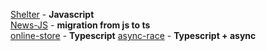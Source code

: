 [Shelter](https://lilithprimary.github.io/rss-stage1-2-tasks/shelter/pages/main/) - **Javascript**  
[News-JS](https://lilithprimary.github.io/rss-stage1-2-tasks/news-JS/) - **migration from js to ts**  
[online-store](https://lilithprimary.github.io/rss-stage1-2-tasks/online-store/) - **Typescript**
[async-race](https://lilithprimary.github.io/rss-stage1-2-tasks/async-race/) - **Typescript + async**
